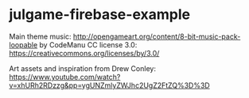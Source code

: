 # julgame-firebase-example

Main theme music: http://opengameart.org/content/8-bit-music-pack-loopable 
by CodeManu
CC license 3.0: https://creativecommons.org/licenses/by/3.0/

Art assets and inspiration from Drew Conley: https://www.youtube.com/watch?v=xhURh2RDzzg&pp=ygUNZmlyZWJhc2UgZ2FtZQ%3D%3D